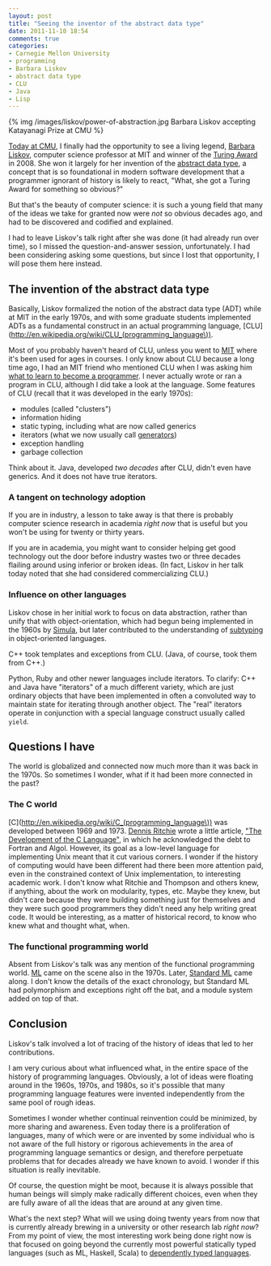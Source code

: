 ```yaml
---
layout: post
title: "Seeing the inventor of the abstract data type"
date: 2011-11-10 18:54
comments: true
categories:
- Carnegie Mellon University
- programming
- Barbara Liskov
- abstract data type
- CLU
- Java
- Lisp
---
```

{% img /images/liskov/power-of-abstraction.jpg Barbara Liskov accepting Katayanagi Prize at CMU %}

[Today at CMU](http://events.web.cmu.edu/ecal/event/131972213534041859), I finally had the opportunity to see a living legend, [Barbara Liskov](http://en.wikipedia.org/wiki/Barbara_Liskov), computer science professor at MIT and winner of the [Turing Award](http://en.wikipedia.org/wiki/Turing_Award) in 2008. She won it largely for her invention of the [abstract data type](http://en.wikipedia.org/wiki/Abstract_data_type), a concept that is so foundational in modern software development that a programmer ignorant of history is likely to react, "What, she got a Turing Award for something so obvious?"

But that's the beauty of computer science: it is such a young field that many of the ideas we take for granted now were *not* so obvious decades ago, and had to be discovered and codified and explained.

I had to leave Liskov's talk right after she was done (it had already run over time), so I missed the question-and-answer session, unfortunately. I had been considering asking some questions, but since I lost that opportunity, I will pose them here instead.

<!--more-->

## The invention of the abstract data type

Basically, Liskov formalized the notion of the abstract data type (ADT) while at MIT in the early 1970s, and with some graduate students implemented ADTs as a fundamental construct in an actual programming language, [CLU](http://en.wikipedia.org/wiki/CLU_(programming_language\)).

Most of you probably haven't heard of CLU, unless you went to [MIT](http://www.pmg.csail.mit.edu/CLU.html) where it's been used for ages in courses. I only know about CLU because a long time ago, I had an MIT friend who mentioned CLU when I was asking him [what to learn to become a programmer](http://franklinchen.com/blog/2011/10/25/rip-john-mccarthy-but-lisp-will-never-die/). I never actually wrote or ran a program in CLU, although I did take a look at the language. Some features of CLU (recall that it was developed in the early 1970s):

- modules (called "clusters")
- information hiding
- static typing, including what are now called generics
- iterators (what we now usually call [generators](http://en.wikipedia.org/wiki/Generator_%28computer_science%29))
- exception handling
- garbage collection

Think about it. Java, developed *two decades* after CLU, didn't even have generics. And it does not have true iterators.

### A tangent on technology adoption

If you are in industry, a lesson to take away is that there is probably computer science research in academia *right now* that is useful but you won't be using for twenty or thirty years.

If you are in academia, you might want to consider helping get good technology out the door before industry wastes two or three decades flailing around using inferior or broken ideas. (In fact, Liskov in her talk today noted that she had considered commercializing CLU.)

### Influence on other languages

Liskov chose in her initial work to focus on data abstraction, rather than unify that with object-orientation, which had begun being implemented in the 1960s by [Simula](http://en.wikipedia.org/wiki/Simula), but later contributed to the understanding of [subtyping](http://en.wikipedia.org/wiki/Liskov_substitution_principle) in object-oriented languages.

C++ took templates and exceptions from CLU. (Java, of course, took them from C++.)

Python, Ruby and other newer languages include iterators. To clarify: C++ and Java have "iterators" of a much different variety, which are just ordinary objects that have been implemented in often a convoluted way to maintain state for iterating through another object. The "real" iterators operate in conjunction with a special language construct usually called `yield`.

## Questions I have

The world is globalized and connected now much more than it was back in the 1970s. So sometimes I wonder, what if it had been more connected in the past?

### The C world

[C](http://en.wikipedia.org/wiki/C_(programming_language\)) was developed between 1969 and 1973.  [Dennis Ritchie](http://franklinchen.com/blog/2011/10/13/why-dennis-ritchie-is-important/) wrote a little article, ["The Development of the C Language"](http://cm.bell-labs.com/cm/cs/who/dmr/chist.html), in which he acknowledged the debt to Fortran and Algol. However, its goal as a low-level language for implementing Unix meant that it cut various corners. I wonder if the history of computing would have been different had there been more attention paid, even in the constrained context of Unix implementation, to interesting academic work. I don't know what Ritchie and Thompson and others knew, if anything, about the work on modularity, types, etc. Maybe they knew, but didn't care because they were building something just for themselves and they were such good programmers they didn't need any help writing great code. It would be interesting, as a matter of historical record, to know who knew what and thought what, when.

### The functional programming world

Absent from Liskov's talk was any mention of the functional programming world.  [ML](http://en.wikipedia.org/wiki/ML_programming_language) came on the scene also in the 1970s. Later, [Standard ML](http://en.wikipedia.org/wiki/Standard_ML) came along. I don't know the details of the exact chronology, but Standard ML had polymorphism and exceptions right off the bat, and a module system added on top of that.

## Conclusion

Liskov's talk involved a lot of tracing of the history of ideas that led to her contributions.

I am very curious about what influenced what, in the entire space of the history of programming languages. Obviously, a lot of ideas were floating around in the 1960s, 1970s, and 1980s, so it's possible that many programming language features were invented independently from the same pool of rough ideas.

Sometimes I wonder whether continual reinvention could be minimized, by more sharing and awareness. Even today there is a proliferation of languages, many of which were or are invented by some individual who is not aware of the full history or rigorous achievements in the area of programming language semantics or design, and therefore perpetuate problems that for decades already we have known to avoid. I wonder if this situation is really inevitable.

Of course, the question might be moot, because it is always possible that human beings will simply make radically different choices, even when they are fully aware of all the ideas that are around at any given time.

What's the next step? What will we using doing twenty years from now that is currently already brewing in a university or other research lab *right now*? From my point of view, the most interesting work being done right now is that focused on going beyond the currently most powerful statically typed languages (such as ML, Haskell, Scala) to [dependently typed languages](http://en.wikipedia.org/wiki/Dependent_type).
